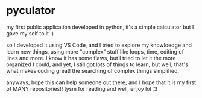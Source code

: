 # pyculator
my first public application developed in python, it's a simple calculator but I gave my self to it :)


so I developed it using VS Code, and I tried to explore my knowloedge and learn new things, using more "complex" stuff like loops, time, editing of lines and more. I know it has some flaws, but I tried to let it the more organized I could, and yet, I still got lots of things to learn, but well, that's what makes coding great! the searching of complex things simplified.

anyways, hope this can help someone out there, and I hope that it is my first of MANY repositories!! tysm for reading and well, enjoy lol :3
